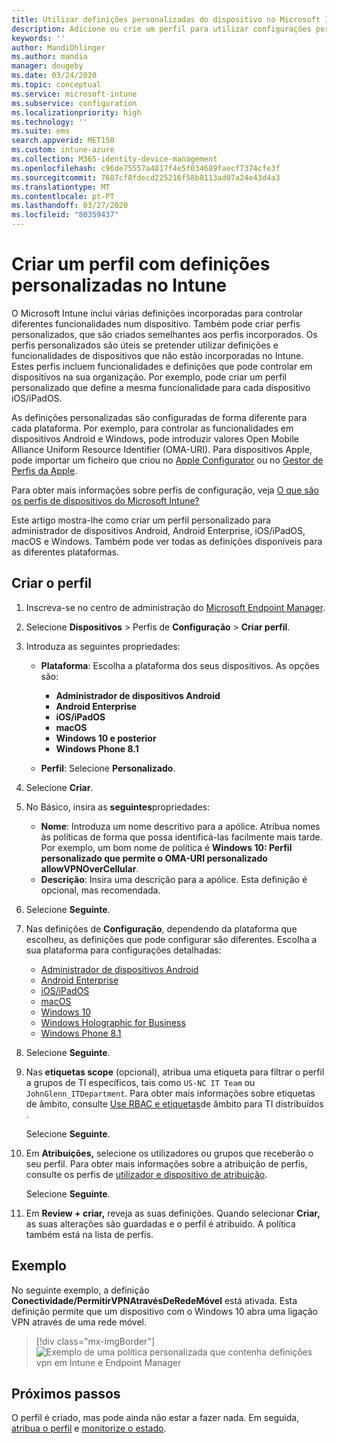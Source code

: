 ```yaml
---
title: Utilizar definições personalizadas do dispositivo no Microsoft Intune – Azure | Microsoft Docs
description: Adicione ou crie um perfil para utilizar configurações personalizadas para windows Phone, Windows 8.1, Windows 10 e posteriormente, administrador de dispositivos Android, Android Enterprise, macOS e dispositivos iOS/iPadOS utilizando o Microsoft Intune.
keywords: ''
author: MandiOhlinger
ms.author: mandia
manager: dougeby
ms.date: 03/24/2020
ms.topic: conceptual
ms.service: microsoft-intune
ms.subservice: configuration
ms.localizationpriority: high
ms.technology: ''
ms.suite: ems
search.appverid: MET150
ms.custom: intune-azure
ms.collection: M365-identity-device-management
ms.openlocfilehash: c96de75557a4817f4e5f034689faecf7374cfe3f
ms.sourcegitcommit: 7687cf8fdecd225216f58b8113ad07a24e43d4a3
ms.translationtype: MT
ms.contentlocale: pt-PT
ms.lasthandoff: 03/27/2020
ms.locfileid: "80359437"
---
```

# <a name="create-a-profile-with-custom-settings-in-intune"></a>Criar um perfil com definições personalizadas no Intune

O Microsoft Intune inclui várias definições incorporadas para controlar diferentes funcionalidades num dispositivo. Também pode criar perfis personalizados, que são criados semelhantes aos perfis incorporados. Os perfis personalizados são úteis se pretender utilizar definições e funcionalidades de dispositivos que não estão incorporadas no Intune. Estes perfis incluem funcionalidades e definições que pode controlar em dispositivos na sua organização. Por exemplo, pode criar um perfil personalizado que define a mesma funcionalidade para cada dispositivo iOS/iPadOS.

As definições personalizadas são configuradas de forma diferente para cada plataforma. Por exemplo, para controlar as funcionalidades em dispositivos Android e Windows, pode introduzir valores Open Mobile Alliance Uniform Resource Identifier (OMA-URI). Para dispositivos Apple, pode importar um ficheiro que criou no [Apple Configurator](https://itunes.apple.com/us/app/apple-configurator-2/id1037126344?mt=12) ou no [Gestor de Perfis da Apple](https://support.apple.com/profile-manager).

Para obter mais informações sobre perfis de configuração, veja [O que são os perfis de dispositivos do Microsoft Intune?](device-profiles.md)

Este artigo mostra-lhe como criar um perfil personalizado para administrador de dispositivos Android, Android Enterprise, iOS/iPadOS, macOS e Windows. Também pode ver todas as definições disponíveis para as diferentes plataformas.

## <a name="create-the-profile"></a>Criar o perfil

1. Inscreva-se no centro de administração do [Microsoft Endpoint Manager](https://go.microsoft.com/fwlink/?linkid=2109431).
2. Selecione **Dispositivos** > Perfis de **Configuração** > **Criar perfil**.
3. Introduza as seguintes propriedades:

    - **Plataforma**: Escolha a plataforma dos seus dispositivos. As opções são:  

        - **Administrador de dispositivos Android**
        - **Android Enterprise**
        - **iOS/iPadOS**
        - **macOS**
        - **Windows 10 e posterior**
        - **Windows Phone 8.1**

    - **Perfil**: Selecione **Personalizado**.

4. Selecione **Criar**.
5. No Básico, insira as **seguintes**propriedades:

    - **Nome**: Introduza um nome descritivo para a apólice. Atribua nomes às políticas de forma que possa identificá-las facilmente mais tarde. Por exemplo, um bom nome de política é **Windows 10: Perfil personalizado que permite o OMA-URI personalizado allowVPNOverCellular**.
    - **Descrição**: Insira uma descrição para a apólice. Esta definição é opcional, mas recomendada.

6. Selecione **Seguinte**.

7. Nas definições de **Configuração**, dependendo da plataforma que escolheu, as definições que pode configurar são diferentes. Escolha a sua plataforma para configurações detalhadas:

    - [Administrador de dispositivos Android](custom-settings-android.md)
    - [Android Enterprise](custom-settings-android-for-work.md)
    - [iOS/iPadOS](custom-settings-ios.md)
    - [macOS](custom-settings-macos.md)
    - [Windows 10](custom-settings-windows-10.md)
    - [Windows Holographic for Business](custom-settings-windows-holographic.md)
    - [Windows Phone 8.1](custom-settings-windows-phone-8-1.md)

8. Selecione **Seguinte**.
9. Nas **etiquetas scope** (opcional), atribua uma etiqueta para filtrar o perfil a grupos de TI específicos, tais como `US-NC IT Team` ou `JohnGlenn_ITDepartment`. Para obter mais informações sobre etiquetas de âmbito, consulte [Use RBAC e etiquetas](../fundamentals/scope-tags.md)de âmbito para TI distribuídos .

    Selecione **Seguinte**.

10. Em **Atribuições,** selecione os utilizadores ou grupos que receberão o seu perfil. Para obter mais informações sobre a atribuição de perfis, consulte os perfis de [utilizador e dispositivo de atribuição](device-profile-assign.md).

    Selecione **Seguinte**.

11. Em **Review + criar,** reveja as suas definições. Quando selecionar **Criar,** as suas alterações são guardadas e o perfil é atribuído. A política também está na lista de perfis.

## <a name="example"></a>Exemplo

No seguinte exemplo, a definição **Conectividade/PermitirVPNAtravésDeRedeMóvel** está ativada. Esta definição permite que um dispositivo com o Windows 10 abra uma ligação VPN através de uma rede móvel.

> [!div class="mx-imgBorder"]
> ![Exemplo de uma política personalizada que contenha definições vpn em Intune e Endpoint Manager](./media/custom-settings-configure/custom-policy-example.png)

## <a name="next-steps"></a>Próximos passos

O perfil é criado, mas pode ainda não estar a fazer nada. Em seguida, [atribua o perfil](device-profile-assign.md) e [monitorize o estado](device-profile-monitor.md).

